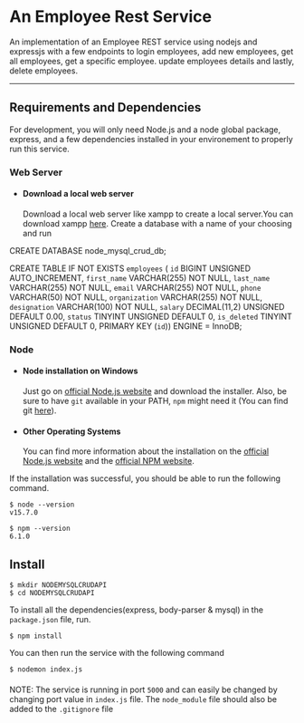 # An Employee Rest Service

An implementation of an Employee REST service using nodejs and expressjs with a few endpoints to login employees, add new employees, get all employees, get a specific employee. update employees details and lastly, delete employees. 

---
## Requirements and Dependencies

For development, you will only need Node.js and a node global package, express, and a few dependencies installed in your environement to properly run this service.

### Web Server
- #### Download a local web server
  
  Download a local web server like xampp to create a local server.You can download xampp [here](https://www.apachefriends.org/download.html).
   Create a database with a name of your choosing and run
  
 CREATE DATABASE node_mysql_crud_db;

CREATE  TABLE IF NOT EXISTS `employees` (
  `id` BIGINT UNSIGNED AUTO_INCREMENT,
  `first_name` VARCHAR(255) NOT NULL,
  `last_name` VARCHAR(255) NOT NULL,
  `email` VARCHAR(255) NOT NULL,
  `phone` VARCHAR(50) NOT NULL,
  `organization` VARCHAR(255) NOT NULL,
  `designation` VARCHAR(100) NOT NULL,
  `salary` DECIMAL(11,2) UNSIGNED DEFAULT 0.00,
  `status` TINYINT UNSIGNED DEFAULT 0,
  `is_deleted` TINYINT UNSIGNED DEFAULT 0,
  PRIMARY KEY (`id`))
ENGINE = InnoDB;


### Node
- #### Node installation on Windows

  Just go on [official Node.js website](https://nodejs.org/) and download the installer.
Also, be sure to have `git` available in your PATH, `npm` might need it (You can find git [here](https://git-scm.com/)).


- #### Other Operating Systems
  You can find more information about the installation on the [official Node.js website](https://nodejs.org/) and the [official NPM website](https://npmjs.org/).

If the installation was successful, you should be able to run the following command.

    $ node --version
    v15.7.0

    $ npm --version
    6.1.0

## Install

    $ mkdir NODEMYSQLCRUDAPI
    $ cd NODEMYSQLCRUDAPI
    
To install all the dependencies(express, body-parser & mysql) in the `package.json` file, run.
    
    $ npm install

You can then run the service with the following command 
    
    $ nodemon index.js
####    
NOTE: The service is running in port `5000` and can easily be changed by changing port value in `index.js` file. The `node_module` file should also be added to the `.gitignore` file
